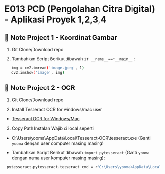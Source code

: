 
# E013 PCD (Pengolahan Citra Digital) - Aplikasi Proyek 1,2,3,4

## 📍 Note Project 1 - Koordinat Gambar
1. Git Clone/Download repo
   
3. Tambahkan Script Berikut dibawah  `if __name__=="__main__` : 
```bash
   img = cv2.imread('image.jpeg', 1) 
   cv2.imshow('image', img) 
```

## 📍 Note Project 2 - OCR
1. Git Clone/Download repo
   
3. Install Tesseract OCR for windows/mac user
- [Tesseract OCR for Windows/Mac](https://github.com/UB-Mannheim/tesseract/wiki)

3. Copy Path Instalan Wajib di local seperti
- C:\Users\yooma\AppData\Local\Tesseract-OCR\tesseract.exe
  (Ganti `yooma` dengan user computer masing masing)

- Tambahkan Script Berikut dibawah `import pytesseract` (Ganti  `yooma` dengan nama user komputer masing masing): 
```bash
 pytesseract.pytesseract.tesseract_cmd = r'C:\Users\yooma\AppData\Local\Tesseract-OCR\tesseract.exe'
```
